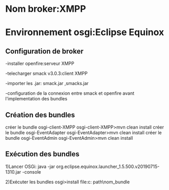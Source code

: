 # Nom broker:XMPP
# Environnement osgi:Eclipse Equinox
## Configuration de broker
-installer openfire:serveur XMPP

-telecharger smack v3.0.3:client XMPP

-importer les .jar: smack.jar ,smacks.jar

-configuration de la connexion entre smack et openfire avant l'implementation des bundles

## Création des bundles
créer le bundle osgi-client-XMPP osgi-client-XMPP>mvn clean install
créer le bundle osgi-EventAdapter osgi-EventAdapter>mvn clean install
créer le bundle osgi-EventAdmin osgi-EventAdmin>mvn clean install
## Exécution des bundles
1)Lancer OSGi: java -jar org.eclipse.equinox.launcher_1.5.500.v20190715-1310.jar -console

2)Exécuter les bundles osgi>install file:c: path\nom_bundle
